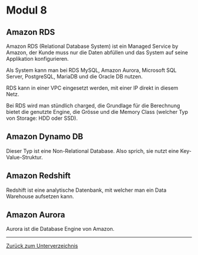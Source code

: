 # Modul 8

## Amazon RDS

Amazon RDS (Relational Database System) ist ein Managed Service by Amazon, der Kunde muss nur die Daten abfüllen und das System auf seine Applikation konfigurieren.

Als System kann man bei RDS MySQL, Amazon Aurora, Microsoft SQL Server, PostgreSQL, MariaDB und die Oracle DB nutzen.

RDS kann in einer VPC eingesetzt werden, mit einer IP direkt in diesem Netz.

Bei RDS wird man stündlich charged, die Grundlage für die Berechnung bietet die genutzte Engine, die Grösse und die Memory Class (welcher Typ von Storage: HDD oder SSD).

## Amazon Dynamo DB

Dieser Typ ist eine Non-Relational Database. Also sprich, sie nutzt eine Key-Value-Struktur.

## Amazon Redshift

Redshift ist eine analytische Datenbank, mit welcher man ein Data Warehouse aufsetzen kann.

## Amazon Aurora

Aurora ist die Database Engine von Amazon.

-----

[Zurück zum Unterverzeichnis](../README.md)
